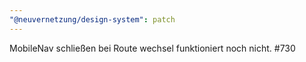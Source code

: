 ```yaml
---
"@neuvernetzung/design-system": patch
---
```


MobileNav schließen bei Route wechsel funktioniert noch nicht. #730
